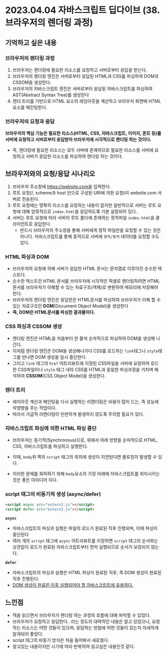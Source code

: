 # 2023.04.04 자바스크립트 딥다이브 (38.브라우저의 렌더링 과정)

## 기억하고 싶은 내용

### 브라우저의 렌더링 과정

1. 브라우저는 렌더링에 필요한 리소스를 요청하고 서버로부터 응답을 받는다.
2. 브라우저의 렝더링 엔진은 서버로부터 응답된 HTML과 CSS를 파싱하여 DOM과 CSSOM을 생성한다.
3. 브라우저의 자바스크립트 엔진은 서버로부터 응답된 자바스크립트를 파싱하여 AST(Abstract Syntax Tree)를 생성한다
4. 렌더 트리를 기반으로 HTML 요소의 레잉아웃을 계산하고 브라우저 화면에 HTML 요소를 페인팅한다.



### 브라우저의 요청과 응답

**브라우저의 핵심 기능은 필요한 리소스(HTML, CSS, 자바스크립트, 이미지, 폰트 등)를 서버에 요청하고 서버로부터 응답받아 브라우저에 시각적으로 렌더링 하는 것이다.**

- 즉, 렌더링에 필요한 리소스는 모두 서버에 존재하므로 필요한 리소스를 서버에 요청하고 서버가 응답한 리소스를 파싱하여 렌더링 하는 것이다.



## 브라우저와의 요청/응답 시나리오

1. 브라우저 주소창에 https://website.com을 입력한다.
2. 루트 요청(/, scheme과 host 만으로 구성된  URI에 의한 요청)이 webstie.com 서버로 전송된다.
3. 루트 요청에는 명확히 리소스를 요청하는 내용이 없지만 일반적으로 서버는 루트 요청에 대해 암묵적으로 `index.html`을 응답하도록 기본 설정되어 있다.
4. 서버는 루트 요청에 따라 서버의 루트 폴더에 존재하는 정적파일 `index.html`을 클라이언트로 응답한다.
   - 반드시 브라우저의 주소창을 통해 서버에게 정작 파일만을 요청할 수 있는 것은 아니다. 자바스크립트를 통해 동적으로 서버에  `정적/동적` 데이터를 요청할 수도 있다.



### HTML 파싱과 DOM

- 브라우저의 요청에 의해 서버가 응답한 HTML 문서는 문자열로 이루어진 순수한 텍스트다.
- 순수한 텍스트인 HTML 문서를 브라우저에 시각적인 픽셀로 렌더링하려면 HTML문서를 브라우저가 이해할 수 있는 자료구조(객체)로 변환하여 메모리에 저장해야 한다.
- 브라우저의 렌더링 엔진은 응답받은 HTML문서를 파싱하여 브라우저가 이해 할 수 있는 자료구조인 **DOM**(Document Object Model)을 생성한다
- **즉, DOM은 HTML문서를 파싱한 결과물이다.**



### CSS 파싱과 CSSOM 생성

- 렌더링 엔진은 HTML을 처음부터 한 줄씩 순차적으로 파싱하여 DOM을 생성해 나간다.
- 이처럼 렌더링 엔진은 DOM을 생성해나가다 CSS를 로드하는 `link`태그나 `style`태그를 만나면 DOM 생성을 일시 중단한다.
- 그리고 `link` 태그의 `href` 어트리뷰트에 지정된 CSS파일을 서버에 요청하여 로드한 CSS파일이나 `style` 태그 내의 CSS를 HTML과 동일한 파싱과정을 거치며 해석하여 **CSSOM**(CSS Object Model)을 생성한다.



### 렌더 트리

- 레이아웃 계산과 페인팅을 다시 실행하는 리렌더링은 비용이 많이 드는, 즉 성능에 악영향을 주는 작업이다.
- 따라서 가급적 리렌더링이 빈번하게 발생하지 않도록 주의할 필요가 있다.



### 자바스크립트 파싱에 의한 HTML 파싱 중단

- 브라우저는 동기적(Synchronous)으로, 위에서 아래 방향을 순차적으로 HTML, CSS, 자바스크립트를 파싱하고 실행한다.

- 이때, `body`위 쪽의 `script` 태그의 위치에 생성이 지연된다면 블로킹이 발생할 수 있다.
- 이러한 문제를 회피하기 위해 `body`요소의 가장 아래에 자바스크립트를 위치시키는 것은 좋은 아이디어 이다.



### script 태그의 비동기적 생성 (async/defer)

```html
<script async src="extern1.js"></script>
<script defer src="extern2.js"></script>
```

**`async`**

- 자바스크립트의 파싱과 실행은 파일의 로드가 완료된 직후 진행되며, 이때 파싱이 중단된다
- 여러 개의 `script` 태그에 `async` 어트리뷰트를 지정하면 `script` 태그의 순서와는 상관없이 로드가 완료된 자바스크립트부터 먼저 실행되므로 순서가 보장되지 않는다.



**`defer`**

- 자바스크립트의 파싱과 실행은 HTML 파싱이 완료된 직후, 즉 DOM 생성이 완료된 직후 진행된다.
- <u>DOM 생성이 완료된 이후 실행되어야 할 자바스크립트에 유용하다.</u>



## 느낀점

- 책을 읽으면서 브라우저가 렌더링 하는 과정의 흐름에 대해 파악할 수 있었다.
- 브라우저가 요청하고 응답한다.. 라는 정도의 대략적인 내용은 알고 있었으나, 요청하는 리소스는 어떤 것들이 있으며, 응답하는 방법에 어떤 것들이 있는지 자세하게 알게되어 좋았다.
- script 태그의 비동기 방식은 처음 들어봐서 새로웠다.
- 알고있는 내용이지만 시기에 따라 반복하여 읽고싶은 내용인것 같다.
